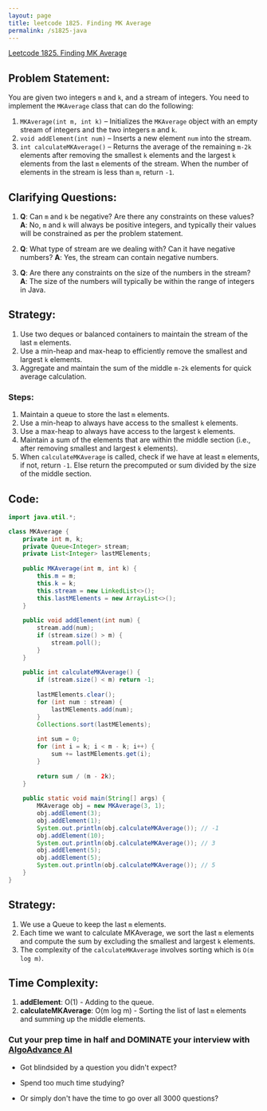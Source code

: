 ```yaml
---
layout: page
title: leetcode 1825. Finding MK Average
permalink: /s1825-java
---
```

[Leetcode 1825. Finding MK Average](https://algoadvance.github.io/algoadvance/l1825)
## Problem Statement:
You are given two integers `m` and `k`, and a stream of integers. You need to implement the `MKAverage` class that can do the following:

1. `MKAverage(int m, int k)` – Initializes the `MKAverage` object with an empty stream of integers and the two integers `m` and `k`.
2. `void addElement(int num)` – Inserts a new element `num` into the stream.
3. `int calculateMKAverage()` – Returns the average of the remaining `m-2k` elements after removing the smallest `k` elements and the largest `k` elements from the last `m` elements of the stream. When the number of elements in the stream is less than `m`, return `-1`.

## Clarifying Questions:
1. **Q**: Can `m` and `k` be negative? Are there any constraints on these values?
   **A**: No, `m` and `k` will always be positive integers, and typically their values will be constrained as per the problem statement.
   
2. **Q**: What type of stream are we dealing with? Can it have negative numbers?
   **A**: Yes, the stream can contain negative numbers.
   
3. **Q**: Are there any constraints on the size of the numbers in the stream?
   **A**: The size of the numbers will typically be within the range of integers in Java.

## Strategy:
1. Use two deques or balanced containers to maintain the stream of the last `m` elements.
2. Use a min-heap and max-heap to efficiently remove the smallest and largest `k` elements.
3. Aggregate and maintain the sum of the middle `m-2k` elements for quick average calculation.

### Steps:
1. Maintain a queue to store the last `m` elements.
2. Use a min-heap to always have access to the smallest `k` elements.
3. Use a max-heap to always have access to the largest `k` elements.
4. Maintain a sum of the elements that are within the middle section (i.e., after removing smallest and largest `k` elements).
5. When `calculateMKAverage` is called, check if we have at least `m` elements, if not, return `-1`. Else return the precomputed or sum divided by the size of the middle section.

## Code:
```java
import java.util.*;

class MKAverage {
    private int m, k;
    private Queue<Integer> stream;
    private List<Integer> lastMElements;
    
    public MKAverage(int m, int k) {
        this.m = m;
        this.k = k;
        this.stream = new LinkedList<>();
        this.lastMElements = new ArrayList<>();
    }
    
    public void addElement(int num) {
        stream.add(num);
        if (stream.size() > m) {
            stream.poll();
        }
    }
    
    public int calculateMKAverage() {
        if (stream.size() < m) return -1;
        
        lastMElements.clear();
        for (int num : stream) {
            lastMElements.add(num);
        }
        Collections.sort(lastMElements);
        
        int sum = 0;
        for (int i = k; i < m - k; i++) {
            sum += lastMElements.get(i);
        }
        
        return sum / (m - 2k);
    }
    
    public static void main(String[] args) {
        MKAverage obj = new MKAverage(3, 1);
        obj.addElement(3);
        obj.addElement(1);
        System.out.println(obj.calculateMKAverage()); // -1
        obj.addElement(10);
        System.out.println(obj.calculateMKAverage()); // 3
        obj.addElement(5);
        obj.addElement(5);
        System.out.println(obj.calculateMKAverage()); // 5
    }
}
```

## Strategy:
1. We use a Queue to keep the last `m` elements.
2. Each time we want to calculate MKAverage, we sort the last `m` elements and compute the sum by excluding the smallest and largest `k` elements.
3. The complexity of the `calculateMKAverage` involves sorting which is `O(m log m)`.

## Time Complexity:
1. **addElement**: O(1) - Adding to the queue.
2. **calculateMKAverage**: O(m log m) - Sorting the list of last `m` elements and summing up the middle elements.


### Cut your prep time in half and DOMINATE your interview with [AlgoAdvance AI](https://algoAdvance.com)

- Got blindsided by a question you didn't expect?

- Spend too much time studying?

- Or simply don't have the time to go over all 3000 questions?

